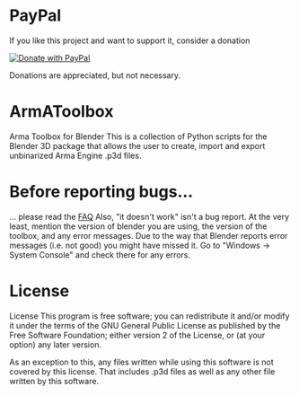# PayPal
If you like this project and want to support it, consider a donation

<a href="https://www.paypal.com/cgi-bin/webscr?cmd=_s-xclick&hosted_button_id=FYA4ZJ5K5TTBY">
  <img src="http://i.imgur.com/ZVklR0N.jpg" alt="Donate with PayPal" />
</a>

Donations are appreciated, but not necessary. 

# ArmAToolbox
Arma Toolbox for Blender
This is a collection of Python scripts for the Blender 3D package
that allows the user to create, import and export unbinarized 
Arma Engine .p3d files. 

# Before reporting bugs...
... please read the <a href="https://github.com/AlwarrenSidh/ArmAToolbox/wiki/Frequently-Asked-Questions">FAQ</a>
Also, "it doesn't work" isn't a bug report. At the very least, mention the version of blender you are using, the version of the toolbox, and any error messages. Due to the way that Blender reports error messages (i.e. not good) you might have missed it. Go to "Windows -> System Console" and check there for any errors.

# License
License
This program is free software; you can redistribute it and/or modify 
it under the terms of the GNU General Public License as published by
the Free Software Foundation; either version 2 of the License, or 
(at your option) any later version.

As an exception to this, any files written while using this software
is not covered by this license. That includes .p3d files as well as
any other file written by this software.

